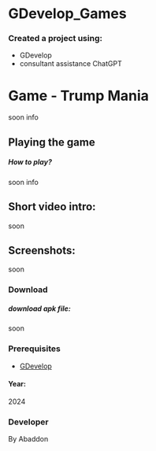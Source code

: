 # GDevelop_Games

### Created a project using:
+ GDevelop
+ consultant assistance ChatGPT

# Game - Trump Mania
 soon info

## Playing the game
##### How to play? </br>
soon info 
## Short video intro:
soon

## Screenshots:
soon

### Download
##### download apk file:
soon


### Prerequisites
- [GDevelop](https://gdevelop.io)
#### Year:
2024

### Developer
By Abaddon

<br>

